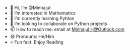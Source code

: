 - 👋 Hi, I’m @Minhajul
- 👀 I’m interested in Mathematics
- 🌱 I’m currently learning Pyhton
- 💞️ I’m looking to collaborate on Python projects
- 📫 How to reach me: email at Minhajul.H@Outlook.com
- 😄 Pronouns: He/Him
- ⚡ Fun fact: Enjoy Reading

<!---
Minhajul04/Minhajul04 is a ✨ special ✨ repository because its `README.md` (this file) appears on your GitHub profile.
You can click the Preview link to take a look at your changes.
--->
